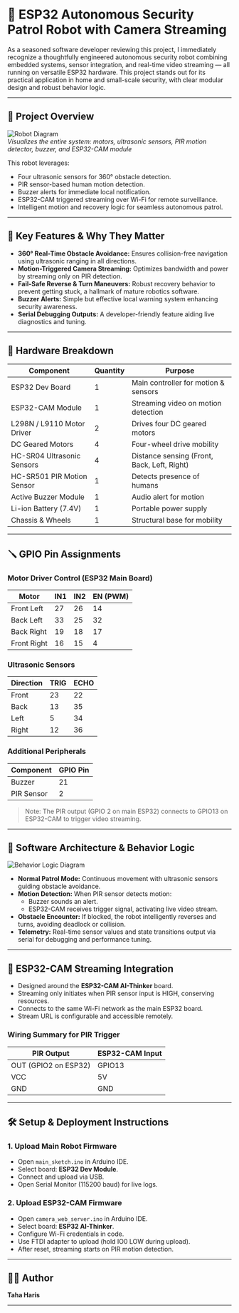 # 🤖 ESP32 Autonomous Security Patrol Robot with Camera Streaming

As a seasoned software developer reviewing this project, I immediately recognize a thoughtfully engineered autonomous security robot combining embedded systems, sensor integration, and real-time video streaming — all running on versatile ESP32 hardware. This project stands out for its practical application in home and small-scale security, with clear modular design and robust behavior logic.

---

## 📸 Project Overview

![Robot Diagram](https://raw.githubusercontent.com/user/repo/main/images/robot_diagram.png)  
*Visualizes the entire system: motors, ultrasonic sensors, PIR motion detector, buzzer, and ESP32-CAM module*

This robot leverages:

- Four ultrasonic sensors for 360° obstacle detection.
- PIR sensor-based human motion detection.
- Buzzer alerts for immediate local notification.
- ESP32-CAM triggered streaming over Wi-Fi for remote surveillance.
- Intelligent motion and recovery logic for seamless autonomous patrol.

---

## 🔧 Key Features & Why They Matter

- **360° Real-Time Obstacle Avoidance:** Ensures collision-free navigation using ultrasonic ranging in all directions.
- **Motion-Triggered Camera Streaming:** Optimizes bandwidth and power by streaming only on PIR detection.
- **Fail-Safe Reverse & Turn Maneuvers:** Robust recovery behavior to prevent getting stuck, a hallmark of mature robotics software.
- **Buzzer Alerts:** Simple but effective local warning system enhancing security awareness.
- **Serial Debugging Outputs:** A developer-friendly feature aiding live diagnostics and tuning.

---

## 🧰 Hardware Breakdown

| Component               | Quantity | Purpose                                |
|-------------------------|----------|--------------------------------------|
| ESP32 Dev Board         | 1        | Main controller for motion & sensors |
| ESP32-CAM Module        | 1        | Streaming video on motion detection  |
| L298N / L9110 Motor Driver | 2      | Drives four DC geared motors         |
| DC Geared Motors        | 4        | Four-wheel drive mobility             |
| HC-SR04 Ultrasonic Sensors | 4      | Distance sensing (Front, Back, Left, Right) |
| HC-SR501 PIR Motion Sensor | 1      | Detects presence of humans            |
| Active Buzzer Module    | 1        | Audio alert for motion                |
| Li-ion Battery (7.4V)   | 1        | Portable power supply                  |
| Chassis & Wheels       | 1        | Structural base for mobility          |

---

## 🪛 GPIO Pin Assignments

### Motor Driver Control (ESP32 Main Board)

| Motor        | IN1 | IN2 | EN (PWM) |
|--------------|-----|-----|----------|
| Front Left   | 27  | 26  | 14       |
| Back Left    | 33  | 25  | 32       |
| Back Right   | 19  | 18  | 17       |
| Front Right  | 16  | 15  | 4        |

### Ultrasonic Sensors

| Direction | TRIG | ECHO |
|-----------|------|------|
| Front     | 23   | 22   |
| Back      | 13   | 35   |
| Left      | 5    | 34   |
| Right     | 12   | 36   |

### Additional Peripherals

| Component  | GPIO Pin |
|------------|----------|
| Buzzer     | 21       |
| PIR Sensor | 2        |

> Note: The PIR output (GPIO 2 on main ESP32) connects to GPIO13 on ESP32-CAM to trigger video streaming.

---

## 🧠 Software Architecture & Behavior Logic

![Behavior Logic Diagram](https://raw.githubusercontent.com/user/repo/main/images/robot_logic_flow_cam.png)

- **Normal Patrol Mode:** Continuous movement with ultrasonic sensors guiding obstacle avoidance.
- **Motion Detection:** When PIR sensor detects motion:
  - Buzzer sounds an alert.
  - ESP32-CAM receives trigger signal, activating live video stream.
- **Obstacle Encounter:** If blocked, the robot intelligently reverses and turns, avoiding deadlock or collision.
- **Telemetry:** Real-time sensor values and state transitions output via serial for debugging and performance tuning.

---

## 🔴 ESP32-CAM Streaming Integration

- Designed around the **ESP32-CAM AI-Thinker** board.
- Streaming only initiates when PIR sensor input is HIGH, conserving resources.
- Connects to the same Wi-Fi network as the main ESP32 board.
- Stream URL is configurable and accessible remotely.
  
### Wiring Summary for PIR Trigger

| PIR Output | ESP32-CAM Input |
|------------|-----------------|
| OUT (GPIO2 on ESP32) | GPIO13          |
| VCC        | 5V              |
| GND        | GND             |

---

## 🛠️ Setup & Deployment Instructions

### 1. Upload Main Robot Firmware

- Open `main_sketch.ino` in Arduino IDE.
- Select board: **ESP32 Dev Module**.
- Connect and upload via USB.
- Open Serial Monitor (115200 baud) for live logs.

### 2. Upload ESP32-CAM Firmware

- Open `camera_web_server.ino` in Arduino IDE.
- Select board: **ESP32 AI-Thinker**.
- Configure Wi-Fi credentials in code.
- Use FTDI adapter to upload (hold IO0 LOW during upload).
- After reset, streaming starts on PIR motion detection.

---

## 👨‍💻 Author

**Taha Haris**  

---
